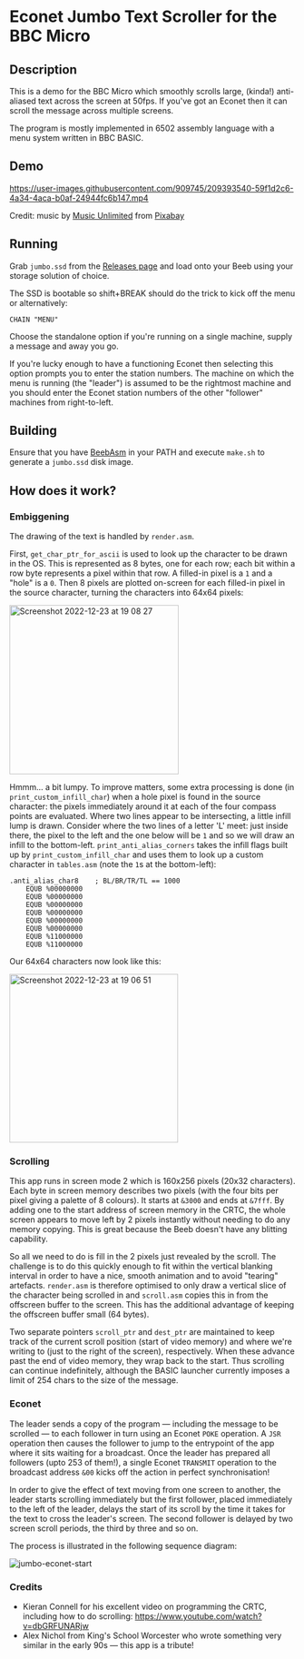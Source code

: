 # Econet Jumbo Text Scroller for the BBC Micro

## Description

This is a demo for the BBC Micro which smoothly scrolls large, (kinda!) anti-aliased text across the screen at 50fps. If you've got an Econet then it can scroll the message across multiple screens.

The program is mostly implemented in 6502 assembly language with a menu system written in BBC BASIC.

## Demo

https://user-images.githubusercontent.com/909745/209393540-59f1d2c6-4a34-4aca-b0af-24944fc6b147.mp4

Credit: music by [Music Unlimited](https://pixabay.com/users/music_unlimited-27600023/?utm_source=link-attribution&amp;utm_medium=referral&amp;utm_campaign=music&amp;utm_content=124008) from
[Pixabay](https://pixabay.com//?utm_source=link-attribution&amp;utm_medium=referral&amp;utm_campaign=music&amp;utm_content=124008)

## Running

Grab `jumbo.ssd` from the [Releases page](https://github.com/jprayner/bbc-jumbo/releases) and load onto your Beeb using your storage solution of choice.

The SSD is bootable so shift+BREAK should do the trick to kick off the menu or alternatively:

```
CHAIN "MENU"
```

Choose the standalone option if you're running on a single machine, supply a message and away you go.

If you're lucky enough to have a functioning Econet then selecting this option prompts you to enter the station numbers. The machine on which the menu is running (the "leader") is assumed to be the rightmost machine and you should enter the Econet station numbers of the other "follower" machines from right-to-left.

## Building

Ensure that you have [BeebAsm](https://github.com/stardot/beebasm) in your PATH and execute `make.sh` to generate a `jumbo.ssd` disk image.

## How does it work?

### Embiggening

The drawing of the text is handled by `render.asm`.

First, `get_char_ptr_for_ascii` is used to look up the character to be drawn in the OS. This is represented as 8 bytes, one for each row; each bit within a row byte represents a pixel within that row. A filled-in pixel is a `1` and a "hole" is a `0`. Then 8 pixels are plotted on-screen for each filled-in pixel in the source character, turning the characters into 64x64 pixels:

<img width="298" alt="Screenshot 2022-12-23 at 19 08 27" src="https://user-images.githubusercontent.com/909745/209396094-eff06f03-b70b-4516-afd0-6414f114aa2d.png">

Hmmm... a bit lumpy. To improve matters, some extra processing is done (in `print_custom_infill_char`) when a hole pixel is found in the source character: the pixels immediately around it at each of the four compass points are evaluated. Where two lines appear to be intersecting, a little infill lump is drawn. Consider where the two lines of a letter 'L' meet: just inside there, the pixel to the left and the one below will be `1` and so we will draw an infill to the bottom-left. `print_anti_alias_corners` takes the infill flags built up by `print_custom_infill_char` and uses them to look up a custom character in `tables.asm` (note the `1`s at the bottom-left):

```
.anti_alias_char8    ; BL/BR/TR/TL == 1000
    EQUB %00000000
    EQUB %00000000
    EQUB %00000000
    EQUB %00000000
    EQUB %00000000
    EQUB %00000000
    EQUB %11000000
    EQUB %11000000
```

Our 64x64 characters now look like this:

<img width="297" alt="Screenshot 2022-12-23 at 19 06 51" src="https://user-images.githubusercontent.com/909745/209401056-aeeac682-ecd7-4211-95ac-abe92d2bc31f.png">

### Scrolling

This app runs in screen mode 2 which is 160x256 pixels (20x32 characters). Each byte in screen memory describes two pixels (with the four bits per pixel giving a palette of 8 colours). It starts at `&3000` and ends at `&7fff`. By adding one to the start address of screen memory in the CRTC, the whole screen appears to move left by 2 pixels instantly without needing to do any memory copying. This is great because the Beeb doesn't have any blitting capability.

So all we need to do is fill in the 2 pixels just revealed by the scroll. The challenge is to do this quickly enough to fit within the vertical blanking interval in order to have a nice, smooth animation and to avoid "tearing" artefacts. `render.asm` is therefore optimised to only draw a vertical slice of the character being scrolled in and `scroll.asm` copies this in from the offscreen buffer to the screen. This has the additional advantage of keeping the offscreen buffer small (64 bytes).

Two separate pointers `scroll_ptr` and `dest_ptr` are maintained to keep track of the current scroll position (start of video memory) and where we're writing to (just to the right of the screen), respectively. When these advance past the end of video memory, they wrap back to the start. Thus scrolling can continue indefinitely, although the BASIC launcher currently imposes a limit of 254 chars to the size of the message.

### Econet

The leader sends a copy of the program — including the message to be scrolled — to each follower in turn using an Econet `POKE` operation. A `JSR` operation then causes the follower to jump to the entrypoint of the app where it sits waiting for a broadcast. Once the leader has prepared all followers (upto 253 of them!), a single Econet `TRANSMIT` operation to the broadcast address `&00` kicks off the action in perfect synchronisation!

In order to give the effect of text moving from one screen to another, the leader starts scrolling immediately but the first follower, placed immediately to the left of the leader, delays the start of its scroll by the time it takes for the text to cross the leader's screen. The second follower is delayed by two screen scroll periods, the third by three and so on.

The process is illustrated in the following sequence diagram:

![jumbo-econet-start](https://user-images.githubusercontent.com/909745/209437851-adfbbd98-eb87-4de3-82f1-0f8324a16d81.svg)

### Credits

* Kieran Connell for his excellent video on programming the CRTC, including how to do scrolling: https://www.youtube.com/watch?v=dbGRFUNARjw 
* Alex Nichol from King's School Worcester who wrote something very similar in the early 90s — this app is a tribute!
